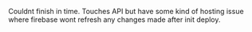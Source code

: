 Couldnt finish in time. Touches API but have some kind of hosting issue where firebase wont refresh any changes made after init deploy.
